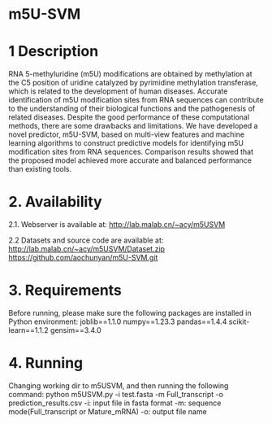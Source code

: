# m5U-SVM
# 1 Description
RNA 5-methyluridine (m5U) modifications are obtained by methylation at the C5 position of uridine catalyzed by pyrimidine methylation transferase, which is related to the development of human diseases. Accurate identification of m5U modification sites from RNA sequences can contribute to the understanding of their biological functions and the pathogenesis of related diseases. Despite the good performance of these computational methods, there are some drawbacks and limitations.
We have developed a novel predictor, m5U-SVM, based on multi-view features and machine learning algorithms to construct predictive models for identifying m5U modification sites from RNA sequences. Comparison results showed that the proposed model achieved more accurate and balanced performance than existing tools.

# 2. Availability
2.1. Webserver is available at: http://lab.malab.cn/~acy/m5USVM 

2.2 Datasets and source code are available at:
http://lab.malab.cn/~acy/m5USVM/Dataset.zip
https://github.com/aochunyan/m5U-SVM.git

# 3. Requirements
Before running, please make sure the following packages are installed in Python environment:
joblib==1.1.0 numpy==1.23.3 pandas==1.4.4 scikit-learn==1.1.2 gensim==3.4.0

# 4. Running
Changing working dir to m5USVM, and then running the following command:
python m5USVM.py -i test.fasta -m Full_transcript -o prediction_results.csv
-i: input file in fasta format
-m: sequence mode(Full_transcript or Mature_mRNA)
-o: output file name
